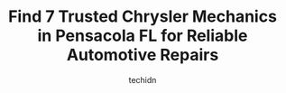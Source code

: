 ---
layout: ampstory
image: https://images.unsplash.com/photo-1592032857148-5658283bb67b?ixlib=rb-4.0.3&ixid=MnwxMjA3fDB8MHxwaG90by1wYWdlfHx8fGVufDB8fHx8&auto=format&fit=crop&w=640&h=853&q=80
author: techidn
featured: false
description: When it comes to finding reliable automotive experts in Pensacola  FL, USA, look no further than the 7 best Chrysler Mechanic in the area. With their exceptional skills and dedication to pro
title: Find 7 Trusted Chrysler Mechanics in Pensacola  FL for Reliable Automotive Repairs
cover:
   title: Find 7 Trusted Chrysler Mechanics in Pensacola  FL for Reliable Automotive Repairs
   subtitle: Rickpate
   background: https://images.unsplash.com/photo-1592032857148-5658283bb67b?ixlib=rb-4.0.3&ixid=MnwxMjA3fDB8MHxwaG90by1wYWdlfHx8fGVufDB8fHx8&auto=format&fit=crop&w=640&h=853&q=80

pages: 
 - layout: thirds
   top: <h1>#1 East Hill Automotive Center</h1>
   bottom: "<p>Had my vehicle with them three separate times for the same issue. Was way overcharged on each instance, first stating that they would make it right, but then charged me e</p>"
   background: https://www.knot35.com/toplist/wp-content/uploads/2023/06/best-chrysler-mechanic-1-in-pensacola-fl-1685831921.jpeg
   backgroundblur: true
 - layout: thirds
   top: <h1>#2 East Hill Automotive Center (Airport)</h1>
   bottom: "<p>420 Airport Blvd, Pensacola, FL 32503, United States</p>"
   background: https://www.knot35.com/toplist/wp-content/uploads/2023/06/best-chrysler-mechanic-2-in-pensacola-fl-1685831922.jpeg
   cta:
      link: https://www.knot35.com/toplist/find-7-trusted-chrysler-mechanics-in-pensacola-fl-for-reliable-automotive-repairs/
      text: Find 7 Trusted Chrysler Mechanics in Pensacola  FL for Reliable Automotive Repairs
 - layout: thirds
   top: <h1>#3 Runway Imports Inc</h1>
   bottom: "<p>6606 N 9th Ave, Pensacola, FL 32504, United States</p>"
   background: https://www.knot35.com/toplist/wp-content/uploads/2023/06/best-chrysler-mechanic-3-in-pensacola-fl-1685831922.png
   cta:
      link: https://www.knot35.com/toplist/find-7-trusted-chrysler-mechanics-in-pensacola-fl-for-reliable-automotive-repairs/
      text: Find 7 Trusted Chrysler Mechanics in Pensacola  FL for Reliable Automotive Repairs
 - layout: thirds
   top: <h1>#4 My Mobile Mechanic, LLC</h1>
   bottom: "<p>7323 Lanier Dr, Pensacola, FL 32504, United States</p>"
   background: https://images.unsplash.com/photo-1533998839656-76f5e4b2bccb?ixlib=rb-4.0.3&ixid=MnwxMjA3fDB8MHxwaG90by1wYWdlfHx8fGVufDB8fHx8&auto=format&fit=crop&w=640&h=853&q=80
   cta:
      link: https://www.knot35.com/toplist/find-7-trusted-chrysler-mechanics-in-pensacola-fl-for-reliable-automotive-repairs/
      text: Find 7 Trusted Chrysler Mechanics in Pensacola  FL for Reliable Automotive Repairs
 - layout: thirds
   top: <h1>#5 Bob Coles Automotive</h1>
   bottom: "<p>5868 McAllister Ave, Pensacola, FL 32504, United States</p>"
   background: https://images.unsplash.com/photo-1567360425618-1594206637d2?ixlib=rb-4.0.3&ixid=MnwxMjA3fDB8MHxwaG90by1wYWdlfHx8fGVufDB8fHx8&auto=format&fit=crop&w=640&h=853&q=80
   cta:
      link: https://www.knot35.com/toplist/find-7-trusted-chrysler-mechanics-in-pensacola-fl-for-reliable-automotive-repairs/
      text: Find 7 Trusted Chrysler Mechanics in Pensacola  FL for Reliable Automotive Repairs
 - layout: thirds
   top: <h1>#6 Balkum Automotive</h1>
   bottom: "<p>3619 W Fairfield Dr, Pensacola, FL 32505, United States</p>"
   background: https://images.unsplash.com/photo-1591393223703-56fe1347ac62?ixlib=rb-4.0.3&ixid=MnwxMjA3fDB8MHxwaG90by1wYWdlfHx8fGVufDB8fHx8&auto=format&fit=crop&w=640&h=853&q=80
   cta:
      link: https://www.knot35.com/toplist/find-7-trusted-chrysler-mechanics-in-pensacola-fl-for-reliable-automotive-repairs/
      text: Find 7 Trusted Chrysler Mechanics in Pensacola  FL for Reliable Automotive Repairs
 - layout: thirds
   top: <h1>#7 Cannon Automotive</h1>
   bottom: "<p>1501 N Palafox St, Pensacola, FL 32501, United States</p>"
   background: https://images.unsplash.com/photo-1608411404720-c8f0417bcdba?ixlib=rb-4.0.3&ixid=MnwxMjA3fDB8MHxwaG90by1wYWdlfHx8fGVufDB8fHx8&auto=format&fit=crop&w=640&h=853&q=80
   cta:
      link: https://www.knot35.com/toplist/find-7-trusted-chrysler-mechanics-in-pensacola-fl-for-reliable-automotive-repairs/
      text: Find 7 Trusted Chrysler Mechanics in Pensacola  FL for Reliable Automotive Repairs
 - layout: thirds
   middle: Continue reading...
   background: https://images.unsplash.com/photo-1522441815192-d9f04eb0615c?ixlib=rb-4.0.3&ixid=MnwxMjA3fDB8MHxwaG90by1wYWdlfHx8fGVufDB8fHx8&auto=format&fit=crop&w=640&h=853&q=80
   cta:
      link: https://www.knot35.com/toplist/find-7-trusted-chrysler-mechanics-in-pensacola-fl-for-reliable-automotive-repairs/
      text: Find 7 Trusted Chrysler Mechanics in Pensacola  FL for Reliable Automotive Repairs
      
---